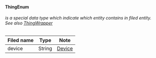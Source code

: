 #### ThingEnum
###### is a special data type which indicate which entity contains in filed entity. See also [ThingWrapper](ThingWrapper.md)

Filed name | Type | Note
------------ | ------------- | -------------
device | String | [Device](device/DeviceDto.md)
